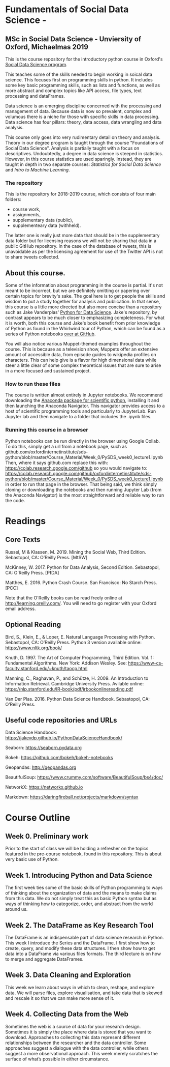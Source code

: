 ﻿# Fundamentals of Social Data Science - 
## MSc in Social Data Science - Unviersity of Oxford, Michaelmas 2019 

This is the course repository for the introductory python course in Oxford's [Social Data Science program](https://www.oii.ox.ac.uk/study/msc-in-social-data-science/). 

This teaches some of the skills needed to begin working in soical data science. This focuses first on programming skills in python. It includes some key basic programming skills, such as lists and functions, as well as more abstract and complex topics like API access, file types, text processing and dataFrames. 

Data science is an emerging discipline concerned with the processing and management of data. Because data is now so prevalent, complex and volumous there is a niche for those with specific skills in data processing. Data science has four pillars: theory, data access, data wrangling and data analysis. 

This course only goes into very rudimentary detail on theory and analysis. Theory in our degree program is taught through the course "Foundations of Social Data Science". Analysis is partially taught with a focus on descriptives. Undoubtedly, a degree in data science is steeped in statistics. However, in this course statistics are used sparingly. Instead, they are taught in depth in two separate courses: _Statistics for Social Data Science_ and _Intro to Machine Learning_. 

### The repository 
This is the repository for 2018-2019 course, which consists of four main folders: 
- course work, 
- assignments,
- supplementary data (public),
- supplementeary data (withheld). 

The latter one is really just more data that should be in the supplementary data folder but for licensing reasons we will not be sharing that data in a public GitHub repository. In the case of the database of tweets, this is unavoidable as per the licensing agreement for use of the Twitter API is not to share tweets collected. 

## About this course. 
Some of the information about programming in the course is partial. It's not meant to be incorrect, but we are definitely omitting or papering over certain topics for brevity's sake. The goal here is to get people the skills and wisdom to put a study together for analysis and publication. In that sense, this course is a little more directed but also more concise than a repository such as Jake Vanderplas' [Python for Data Science](https://github.com/jakevdp/PythonDataScienceHandbook). Jake's repository, by contrast appears to be much closer to emphasizing completeness. For what it is worth, both this course and Jake's book benefit from prior knowledge of Python as found in the Whirlwind tour of Python, which can be found as a series of Python notebooks [over at GitHub](https://github.com/jakevdp/WhirlwindTourOfPython/). 

You will also notice various Muppet-themed examples throughout the course. This is because as a television show, Muppets offer an extensive amount of accessible data, from episode guides to wikipedia profiles on characters. This can help give is a flavor for high dimensional data while steer a little clear of some complex theoretical issues that are sure to arise in a more focused and sustained project.

### How to run these files 
The course is written almost entirely in Jupyter notebooks. We recommend downloading the [Anaconda package for scientific python](https://www.anaconda.com/download/), installing it and then launching the Anaconda Navigator. This navigator provides access to a host of scientific programming tools and particularly to JupyterLab. Run Jupyter lab and then navigate to a folder that includes the .ipynb files.  

### Running this course in a browser
Python notebooks can be run directly in the browser using Google Collab. To do this, simply get a url from a notebook page, such as github.com/oxfordinternetinstitute/sds-python/blob/master/Course_Material/Week_0/PySDS_week0_lecture1.ipynb Then, where it says github.com replace this with: https://colab.research.google.com/github so you would navigate to: https://colab.research.google.com/github/oxfordinternetinstitute/sds-python/blob/master/Course_Material/Week_0/PySDS_week0_lecture1.ipynb in order to run that page in the browser. That being said, we think simply cloning or downloading the notebooks and then running Jupyter Lab (from the Anaconda Navigator) is the most straightforward and reliable way to run the code. 

# Readings
## Core Texts
Russel, M & Klassen, M. 2019. Mining the Social Web, Third Edition. Sebastopol, CA: O’Reilly Press. [MtSW]

McKinney, W. 2017. Python for Data Analysis, Second Edition. Sebastopol, CA: O’Reilly Press. [PfDA] 

Matthes, E. 2016. Python Crash Course. San Francisco: No Starch Press. [PCC]

Note that the O'Reilly books can be read freely online at http://learning.oreilly.com/. You will need to go register with your Oxford email address. 

## Optional Reading
Bird, S., Klein, E., & Loper, E. Natural Language Processing with Python. Sebastopol, CA: O’Reilly Press. Python 3 version available online: https://www.nltk.org/book/ 

Knuth, D. 1997. The Art of Computer Programming, Third Edition. Vol. 1: Fundamental Algorithms. New York: Addison Wesley. See: https://www-cs-faculty.stanford.edu/~knuth/taocp.html 

Manning, C., Raghavan, P., and Schütze, H. 2009. An Introduction to Information Retrieval. Cambridge University Press. Avilable online: https://nlp.stanford.edu/IR-book/pdf/irbookonlinereading.pdf 

Van Der Plas. 2016. Python Data Science Handbook. Sebastopol, CA: O’Reilly Press. 

## Useful code repositories and URLs

Data Science Handbook: https://jakevdp.github.io/PythonDataScienceHandbook/ 

Seaborn: https://seaborn.pydata.org 

Bokeh: https://github.com/bokeh/bokeh-notebooks 

Geopandas: http://geopandas.org 

BeautifulSoup: https://www.crummy.com/software/BeautifulSoup/bs4/doc/ 

NetworkX: https://networkx.github.io  

Markdown: https://daringfireball.net/projects/markdown/syntax  

# Course Outline 

## Week 0. Preliminary work 
Prior to the start of class we will be holding a refresher on the topics featured in the pre-course notebook, found in this repository. This is about very basic use of Python.

## Week 1. Introducing Python and Data Science
The first week ties some of the basic skills of Python programming to ways of thinking about the organization of data and the means to make claims from this data. We do not simply treat this as basic Python syntax but as ways of thinking how to categorize, order, and abstract from the world around us.

## Week 2. The DataFrame as Key Research Tool
The DataFrame is an indispensable part of data science research in Python. This week I introduce the Series and the DataFrame. I first show how to create, query, and modify these data structures. I then show how to get data into a DataFrame via various files formats. The third lecture is on how to merge and aggregate DataFrames. 

## Week 3. Data Cleaning and Exploration
This week we learn about ways in which to clean, reshape, and explore data. We will parse files, explore visualisation, and take data that is skewed and rescale it so that we can make more sense of it. 

## Week 4. Collecting Data from the Web 
Sometimes the web is a source of data for your research design. Sometimes it is simply the place where data is stored that you want to download. Approaches to collecting this data represent different relationships between the researcher and the data controller. Some approaches suggest a dialogue with the data controller, while others suggest a more observational approach. This week merely scratches the surface of what’s possible in either circumstance. 
